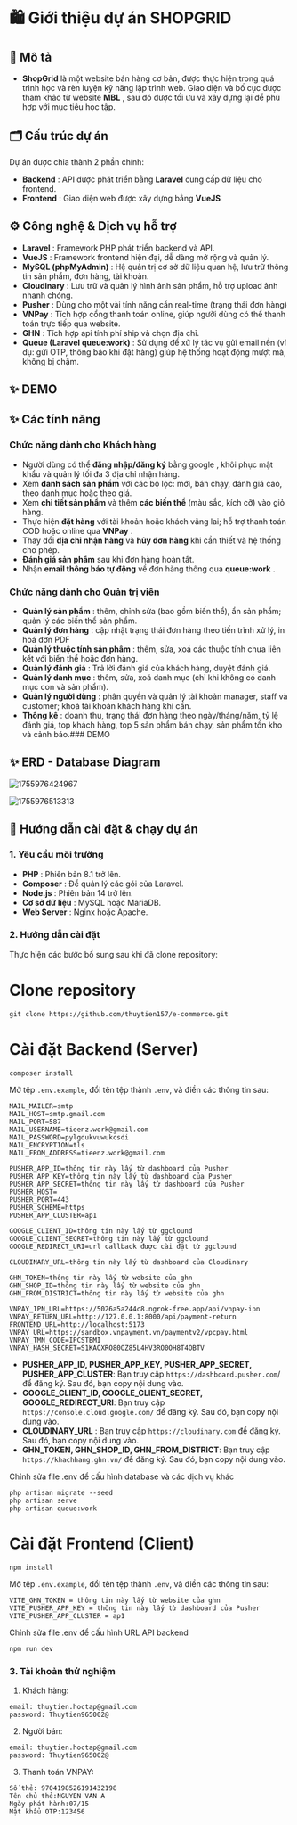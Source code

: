 # 🛍️ Giới thiệu dự án SHOPGRID

## 📌 Mô tả

* **ShopGrid** là một website bán hàng cơ bản, được thực hiện trong quá trình học và rèn luyện kỹ năng lập trình web. Giao diện và bố cục được tham khảo từ website  **MBL** , sau đó được tối ưu và xây dựng lại để phù hợp với mục tiêu học tập.

## 🗂️ Cấu trúc dự án

Dự án được chia thành 2 phần chính:

* **Backend** : API được phát triển bằng  **Laravel** cung cấp dữ liệu cho frontend.
* **Frontend** : Giao diện web được xây dựng bằng  **VueJS**

## ⚙️ Công nghệ & Dịch vụ hỗ trợ

* **Laravel** : Framework PHP phát triển backend và API.
* **VueJS** : Framework frontend hiện đại, dễ dàng mở rộng và quản lý.
* **MySQL (phpMyAdmin)** : Hệ quản trị cơ sở dữ liệu quan hệ, lưu trữ thông tin sản phẩm, đơn hàng, tài khoản.
* **Cloudinary** : Lưu trữ và quản lý hình ảnh sản phẩm, hỗ trợ upload ảnh nhanh chóng.
* **Pusher** : Dùng cho một vài tính năng cần real-time (trạng thái đơn hàng)
* **VNPay** : Tích hợp cổng thanh toán online, giúp người dùng có thể thanh toán trực tiếp qua website.
* **GHN** : Tích hợp api tính phí ship và chọn địa chỉ.
* **Queue (Laravel queue:work)** : Sử dụng để xử lý tác vụ gửi email nền (ví dụ: gửi OTP, thông báo khi đặt hàng) giúp hệ thống hoạt động mượt mà, không bị chậm.

## ✨ DEMO

## ✨ Các tính năng

### Chức năng dành cho Khách hàng

* Người dùng có thể  **đăng nhập/đăng ký** bằng google , khôi phục mật khẩu và quản lý tối đa 3 địa chỉ nhận hàng.
* Xem **danh sách sản phẩm** với các bộ lọc: mới, bán chạy, đánh giá cao, theo danh mục hoặc theo giá.
* Xem **chi tiết sản phẩm** và thêm **các biến thể** (màu sắc, kích cỡ) vào giỏ hàng.
* Thực hiện **đặt hàng** với tài khoản hoặc khách vãng lai; hỗ trợ thanh toán COD hoặc online qua  **VNPay** .
* Thay đổi **địa chỉ nhận hàng** và **hủy đơn hàng** khi cần thiết và hệ thống cho phép.
* **Đánh giá sản phẩm** sau khi đơn hàng hoàn tất.
* Nhận **email thông báo tự động** về đơn hàng thông qua  **queue:work** .

### Chức năng dành cho Quản trị viên

* **Quản lý sản phẩm** : thêm, chỉnh sửa (bao gồm biến thể), ẩn sản phẩm; quản lý các biến thể sản phẩm.
* **Quản lý đơn hàng** : cập nhật trạng thái đơn hàng theo tiến trình xử lý, in hoá đơn PDF
* **Quản lý thuộc tính sản phẩm** : thêm, sửa, xoá các thuộc tính chưa liên kết với biến thể hoặc đơn hàng.
* **Quản lý đánh giá** : Trả lời đánh giá của khách hàng, duyệt đánh giá.
* **Quản lý danh mục** : thêm, sửa, xoá danh mục (chỉ khi không có danh mục con và sản phẩm).
* **Quản lý người dùng** : phân quyền và quản lý tài khoản manager, staff và customer; khoá tài khoản khách hàng khi cần.
* **Thống kê** : doanh thu, trạng thái đơn hàng theo ngày/tháng/năm, tỷ lệ đánh giá, top khách hàng, top 5 sản phẩm bán chạy, sản phẩm tồn kho và cảnh báo.### DEMO

## ✨ ERD - Database Diagram

![1755976424967](image/README/1755976424967.png)

![1755976513313](image/README/1755976513313.png)

## 🚀 Hướng dẫn cài đặt & chạy dự án

### 1. Yêu cầu môi trường

* **PHP** : Phiên bản 8.1 trở lên.
* **Composer** : Để quản lý các gói của Laravel.
* **Node.js** : Phiên bản 14 trở lên.
* **Cơ sở dữ liệu** : MySQL hoặc MariaDB.
* **Web Server** : Nginx hoặc Apache.

### 2. Hướng dẫn cài đặt

Thực hiện các bước bổ sung sau khi đã clone repository:

# Clone repository

```
git clone https://github.com/thuytien157/e-commerce.git
```

# Cài đặt Backend (Server)

```
composer install
```

Mở tệp `.env.example`, đổi tên tệp thành `.env`, và điền các thông tin sau:

```
MAIL_MAILER=smtp
MAIL_HOST=smtp.gmail.com
MAIL_PORT=587
MAIL_USERNAME=tieenz.work@gmail.com
MAIL_PASSWORD=pylgdukvuwukcsdi
MAIL_ENCRYPTION=tls
MAIL_FROM_ADDRESS=tieenz.work@gmail.com

PUSHER_APP_ID=thông tin này lấy từ dashboard của Pusher
PUSHER_APP_KEY=thông tin này lấy từ dashboard của Pusher
PUSHER_APP_SECRET=thông tin này lấy từ dashboard của Pusher
PUSHER_HOST=
PUSHER_PORT=443
PUSHER_SCHEME=https
PUSHER_APP_CLUSTER=ap1

GOOGLE_CLIENT_ID=thông tin này lấy từ ggclound
GOOGLE_CLIENT_SECRET=thông tin này lấy từ ggclound
GOOGLE_REDIRECT_URI=url callback được cài đặt từ ggclound

CLOUDINARY_URL=thông tin này lấy từ dashboard của Cloudinary

GHN_TOKEN=thông tin này lấy từ website của ghn
GHN_SHOP_ID=thông tin này lấy từ website của ghn
GHN_FROM_DISTRICT=thông tin này lấy từ website của ghn

VNPAY_IPN_URL=https://5026a5a244c8.ngrok-free.app/api/vnpay-ipn
VNPAY_RETURN_URL=http://127.0.0.1:8000/api/payment-return
FRONTEND_URL=http://localhost:5173
VNPAY_URL=https://sandbox.vnpayment.vn/paymentv2/vpcpay.html
VNPAY_TMN_CODE=IPCSTBMI
VNPAY_HASH_SECRET=S1KAOXRO80OZ85L4HV3RO0OH8T4OBTV
```

* **PUSHER_APP_ID, PUSHER_APP_KEY, PUSHER_APP_SECRET, PUSHER_APP_CLUSTER**: Bạn truy cập `https://dashboard.pusher.com`/ để đăng ký. Sau đó, bạn copy nội dung vào.
* **GOOGLE_CLIENT_ID, GOOGLE_CLIENT_SECRET, GOOGLE_REDIRECT_URI**: Bạn truy cập `https://console.cloud.google.com/` để đăng ký. Sau đó, bạn copy nội dung vào.
* **CLOUDINARY_URL** : Bạn truy cập `https://cloudinary.com` để đăng ký. Sau đó, bạn copy nội dung vào.
* **GHN_TOKEN, GHN_SHOP_ID, GHN_FROM_DISTRICT**: Bạn truy cập `https://khachhang.ghn.vn/` để đăng ký. Sau đó, bạn copy nội dung vào.

Chỉnh sửa file .env để cấu hình database và các dịch vụ khác

```
php artisan migrate --seed
php artisan serve
php artisan queue:work
```

# Cài đặt Frontend (Client)

```
npm install
```

Mở tệp `.env.example`, đổi tên tệp thành `.env`, và điền các thông tin sau:

```
VITE_GHN_TOKEN = thông tin này lấy từ website của ghn
VITE_PUSHER_APP_KEY = thông tin này lấy từ dashboard của Pusher
VITE_PUSHER_APP_CLUSTER = ap1
```

Chỉnh sửa file .env để cấu hình URL API backend

```
npm run dev
```

### 3. Tài khoản thử nghiệm

1. Khách hàng:

```
email: thuytien.hoctap@gmail.com
password: Thuytien965002@
```

2. Người bán:

```
email: thuytien.hoctap@gmail.com
password: Thuytien965002@
```

3. Thanh toán VNPAY:

```
Số thẻ: 9704198526191432198
Tên chủ thẻ:NGUYEN VAN A
Ngày phát hành:07/15
Mật khẩu OTP:123456
```
